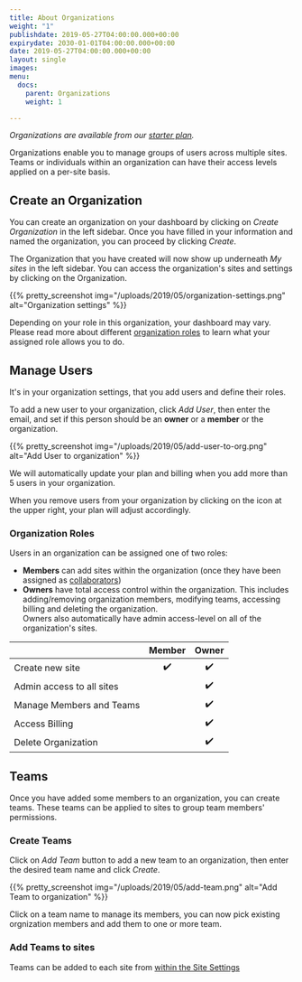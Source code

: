 ```yaml
---
title: About Organizations
weight: "1"
publishdate: 2019-05-27T04:00:00.000+00:00
expirydate: 2030-01-01T04:00:00.000+00:00
date: 2019-05-27T04:00:00.000+00:00
layout: single
images: 
menu:
  docs:
    parent: Organizations
    weight: 1

---
```

_Organizations are available from our_ [_starter plan_](/pricing)_._

Organizations enable you to manage groups of users across multiple sites. Teams or individuals within an organization can have their access levels applied on a per-site basis.

## Create an Organization

You can create an organization on your dashboard by clicking on _Create Organization_ in the left sidebar.
Once you have filled in your information and named the organization, you can proceed by clicking _Create_.

The Organization that you have created will now show up underneath _My sites_ in the left sidebar. You can access the organization's sites and settings by clicking on the Organization.

{{% pretty_screenshot img="/uploads/2019/05/organization-settings.png" alt="Organization settings" %}}

Depending on your role in this organization, your dashboard may vary. Please read more about different [organization roles](#organization-roles) to learn what your assigned role allows you to do.

## Manage Users

It's in your organization settings, that you add users and define their roles.

To add a new user to your organization, click _Add User_, then enter the email, and set if this person should be an **owner** or a **member** or the organization.

{{% pretty_screenshot img="/uploads/2019/05/add-user-to-org.png" alt="Add User to organization" %}}

We will automatically update your plan and billing when you add more than 5 users in your organization.

When you remove users from your organization by clicking on the icon at the upper right, your plan will adjust accordingly.

### Organization Roles

Users in an organization can be assigned one of two roles:

* **Members** can add sites within the organization (once they have been assigned as [collaborators](/docs/settings/collaborators/))
* **Owners** have total access control within the organization. This includes adding/removing organization members, modifying teams, accessing billing and deleting the organization.  
  Owners also automatically have admin access-level on all of the organization's sites.

|                           | Member | Owner |
|---------------------------|:------:|:-----:|
| Create new site           |    ✔️  |   ✔️   |
| Admin access to all sites |        |   ✔️   |
| Manage Members and Teams  |        |   ✔️   |
| Access Billing            |        |   ✔️   |
| Delete Organization       |        |   ✔️   |

## Teams

Once you have added some members to an organization, you can create teams. These teams can be applied to sites to group team members' permissions.

### Create Teams

Click on _Add Team_ button to add a new team to an organization, then enter the desired team name and click _Create_.

{{% pretty_screenshot img="/uploads/2019/05/add-team.png" alt="Add Team to organization" %}}

Click on a team name to manage its members, you can now pick existing orgnization members and add them to one or more team.

### Add Teams to sites

Teams can be added to each site from [within the Site Settings](/docs/settings/collaborators/#teams)